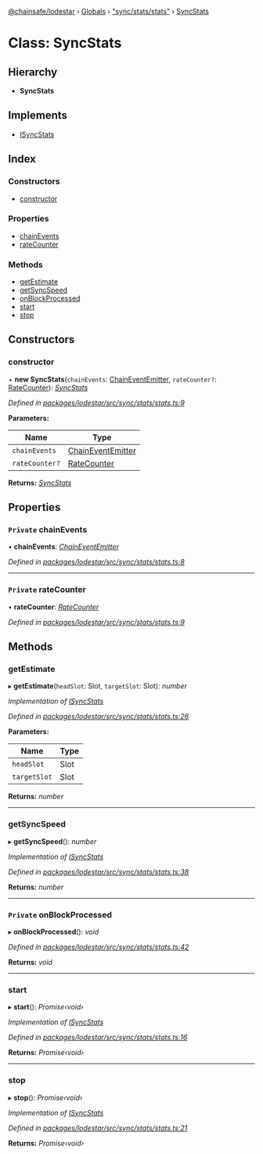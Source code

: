 [@chainsafe/lodestar](../README.md) › [Globals](../globals.md) › ["sync/stats/stats"](../modules/_sync_stats_stats_.md) › [SyncStats](_sync_stats_stats_.syncstats.md)

# Class: SyncStats

## Hierarchy

* **SyncStats**

## Implements

* [ISyncStats](../interfaces/_sync_stats_interface_.isyncstats.md)

## Index

### Constructors

* [constructor](_sync_stats_stats_.syncstats.md#constructor)

### Properties

* [chainEvents](_sync_stats_stats_.syncstats.md#private-chainevents)
* [rateCounter](_sync_stats_stats_.syncstats.md#private-ratecounter)

### Methods

* [getEstimate](_sync_stats_stats_.syncstats.md#getestimate)
* [getSyncSpeed](_sync_stats_stats_.syncstats.md#getsyncspeed)
* [onBlockProcessed](_sync_stats_stats_.syncstats.md#private-onblockprocessed)
* [start](_sync_stats_stats_.syncstats.md#start)
* [stop](_sync_stats_stats_.syncstats.md#stop)

## Constructors

###  constructor

\+ **new SyncStats**(`chainEvents`: [ChainEventEmitter](../modules/_chain_interface_.md#chaineventemitter), `rateCounter?`: [RateCounter](_sync_stats_rate_.ratecounter.md)): *[SyncStats](_sync_stats_stats_.syncstats.md)*

*Defined in [packages/lodestar/src/sync/stats/stats.ts:9](https://github.com/ChainSafe/lodestar/blob/34417abad/packages/lodestar/src/sync/stats/stats.ts#L9)*

**Parameters:**

Name | Type |
------ | ------ |
`chainEvents` | [ChainEventEmitter](../modules/_chain_interface_.md#chaineventemitter) |
`rateCounter?` | [RateCounter](_sync_stats_rate_.ratecounter.md) |

**Returns:** *[SyncStats](_sync_stats_stats_.syncstats.md)*

## Properties

### `Private` chainEvents

• **chainEvents**: *[ChainEventEmitter](../modules/_chain_interface_.md#chaineventemitter)*

*Defined in [packages/lodestar/src/sync/stats/stats.ts:8](https://github.com/ChainSafe/lodestar/blob/34417abad/packages/lodestar/src/sync/stats/stats.ts#L8)*

___

### `Private` rateCounter

• **rateCounter**: *[RateCounter](_sync_stats_rate_.ratecounter.md)*

*Defined in [packages/lodestar/src/sync/stats/stats.ts:9](https://github.com/ChainSafe/lodestar/blob/34417abad/packages/lodestar/src/sync/stats/stats.ts#L9)*

## Methods

###  getEstimate

▸ **getEstimate**(`headSlot`: Slot, `targetSlot`: Slot): *number*

*Implementation of [ISyncStats](../interfaces/_sync_stats_interface_.isyncstats.md)*

*Defined in [packages/lodestar/src/sync/stats/stats.ts:26](https://github.com/ChainSafe/lodestar/blob/34417abad/packages/lodestar/src/sync/stats/stats.ts#L26)*

**Parameters:**

Name | Type |
------ | ------ |
`headSlot` | Slot |
`targetSlot` | Slot |

**Returns:** *number*

___

###  getSyncSpeed

▸ **getSyncSpeed**(): *number*

*Implementation of [ISyncStats](../interfaces/_sync_stats_interface_.isyncstats.md)*

*Defined in [packages/lodestar/src/sync/stats/stats.ts:38](https://github.com/ChainSafe/lodestar/blob/34417abad/packages/lodestar/src/sync/stats/stats.ts#L38)*

**Returns:** *number*

___

### `Private` onBlockProcessed

▸ **onBlockProcessed**(): *void*

*Defined in [packages/lodestar/src/sync/stats/stats.ts:42](https://github.com/ChainSafe/lodestar/blob/34417abad/packages/lodestar/src/sync/stats/stats.ts#L42)*

**Returns:** *void*

___

###  start

▸ **start**(): *Promise‹void›*

*Implementation of [ISyncStats](../interfaces/_sync_stats_interface_.isyncstats.md)*

*Defined in [packages/lodestar/src/sync/stats/stats.ts:16](https://github.com/ChainSafe/lodestar/blob/34417abad/packages/lodestar/src/sync/stats/stats.ts#L16)*

**Returns:** *Promise‹void›*

___

###  stop

▸ **stop**(): *Promise‹void›*

*Implementation of [ISyncStats](../interfaces/_sync_stats_interface_.isyncstats.md)*

*Defined in [packages/lodestar/src/sync/stats/stats.ts:21](https://github.com/ChainSafe/lodestar/blob/34417abad/packages/lodestar/src/sync/stats/stats.ts#L21)*

**Returns:** *Promise‹void›*
